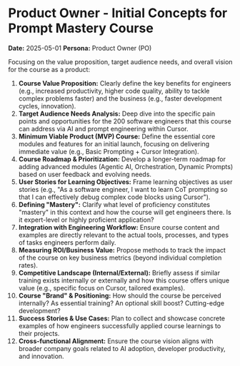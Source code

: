 # Product Owner - Initial Concepts for Prompt Mastery Course

**Date:** 2025-05-01
**Persona:** Product Owner (PO)

Focusing on the value proposition, target audience needs, and overall vision for the course as a product:

1.  **Course Value Proposition:** Clearly define the key benefits for engineers (e.g., increased productivity, higher code quality, ability to tackle complex problems faster) and the business (e.g., faster development cycles, innovation).
2.  **Target Audience Needs Analysis:** Deep dive into the specific pain points and opportunities for the 200 software engineers that this course can address via AI and prompt engineering within Cursor.
3.  **Minimum Viable Product (MVP) Course:** Define the essential core modules and features for an initial launch, focusing on delivering immediate value (e.g., Basic Prompting + Cursor Integration).
4.  **Course Roadmap & Prioritization:** Develop a longer-term roadmap for adding advanced modules (Agentic AI, Orchestration, Dynamic Prompts) based on user feedback and evolving needs.
5.  **User Stories for Learning Objectives:** Frame learning objectives as user stories (e.g., "As a software engineer, I want to learn CoT prompting so that I can effectively debug complex code blocks using Cursor").
6.  **Defining "Mastery":** Clarify what level of proficiency constitutes "mastery" in this context and how the course will get engineers there. Is it expert-level or highly proficient application?
7.  **Integration with Engineering Workflow:** Ensure course content and examples are directly relevant to the actual tools, processes, and types of tasks engineers perform daily.
8.  **Measuring ROI/Business Value:** Propose methods to track the impact of the course on key business metrics (beyond individual completion rates).
9.  **Competitive Landscape (Internal/External):** Briefly assess if similar training exists internally or externally and how this course offers unique value (e.g., specific focus on Cursor, tailored examples).
10. **Course "Brand" & Positioning:** How should the course be perceived internally? As essential training? An optional skill boost? Cutting-edge development?
11. **Success Stories & Use Cases:** Plan to collect and showcase concrete examples of how engineers successfully applied course learnings to their projects.
12. **Cross-functional Alignment:** Ensure the course vision aligns with broader company goals related to AI adoption, developer productivity, and innovation. 